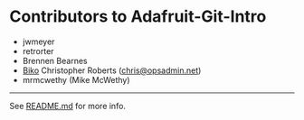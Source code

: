 Contributors to Adafruit-Git-Intro
==================================
* jwmeyer
* retrorter
* Brennen Bearnes
* [Biko](http://biko.io)
Christopher Roberts (chris@opsadmin.net)
* mrmcwethy (Mike McWethy)
----

See [README.md][1] for more info.

[1]: README.md
